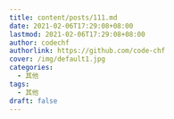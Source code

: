 ```yaml
---
title: content/posts/111.md
date: 2021-02-06T17:29:08+08:00
lastmod: 2021-02-06T17:29:08+08:00
author: codechf
authorlink: https://github.com/code-chf
cover: /img/default1.jpg
categories:
  - 其他
tags:
  - 其他
draft: false
---
```



<!--more-->
